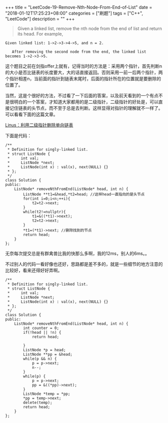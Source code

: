 +++
title = "LeetCode-19-Remove-Nth-Node-From-End-of-List"
date = "2018-01-12T17:25:23+08:00"
categories = ["刷题"]
tags = ["C++", "LeetCode"]
description = ""
+++

> Given a linked list, remove the nth node from the end of list and return its head.
For example,
```
Given linked list: 1->2->3->4->5, and n = 2.

   After removing the second node from the end, the linked list becomes 1->2->3->5.
```

这个题目之前在剑指offer上就有，记得当时的方法是：采用两个指针，首先判断n的大小是否比链表的长度要大，大的话直接返回。否则采用一前一后两个指针，两个指针相差n，当前面的指针到链表末尾时，后面的指针所在的位置就是要删除的位置了。

当然，这是个很好的方法，不过看了一下后面的答案，以及前天看到的一个有点不是很明白的一个答案，才知道大家都用的是二级指针，二级指针的好处是，可以直接记住链表的头节点，而不至于总是去判断。这样显得对指针的理解就不一样了。可以看看下面的这篇文章。

[Linus：利用二级指针删除单向链表](http://blogread.cn/it/article/6243?f=wb)

下面是代码：
```
/**
 * Definition for singly-linked list.
 * struct ListNode {
 *     int val;
 *     ListNode *next;
 *     ListNode(int x) : val(x), next(NULL) {}
 * };
 */
class Solution {
public:
    ListNode* removeNthFromEnd(ListNode* head, int n) {
        ListNode **t1=&head,*t2=head; //这样head一直指向的是头节点
        for(int i=0;i<n;++i){
            t2=t2->next;
        }
        while(t2!=nullptr){
            t1=&((*t1)->next);
            t2=t2->next;
        }
        *t1=(*t1)->next; //删除找到的节点
        return head;
    }
};
```

无奈每次提交总是有群禽兽比我的快那么多啊，我的12ms，别人的6ms。。

不过别人的代码一看好像也还好，思路都是差不多的，就是一些细节的地方注意的比较好，看来还得好好弄啊。
```
/**
 * Definition for singly-linked list.
 * struct ListNode {
 *     int val;
 *     ListNode *next;
 *     ListNode(int x) : val(x), next(NULL) {}
 * };
 */
class Solution {
public:
    ListNode* removeNthFromEnd(ListNode* head, int n) {
        int counter = 0;
        if(!head || !n) {
            return head;

        }
        ListNode *p = head;
        ListNode **pp = &head;
        while(p && n) {
            p = p->next;
            n--;
        }
        while(p) {
            p = p->next;
            pp = &((*pp)->next);
        }
        ListNode *temp = *pp;
        *pp = temp->next;
        delete(temp);
        return head;
    }
};
```

